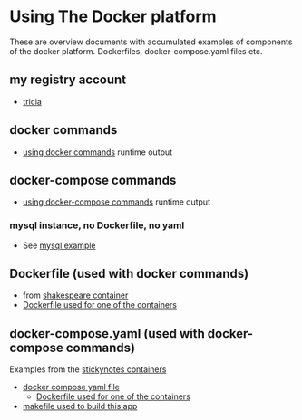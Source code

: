 # Using The Docker platform

These are overview documents with accumulated examples of components of the docker platform.
Dockerfiles, docker-compose.yaml files etc.

## my registry account
* [tricia](http://hub.docker.com/u/tricia)
## docker commands
* [using docker commands](DOCKERCMDS.md)  runtime output 
## docker-compose commands
* [using docker-compose commands](DOCKERCOMPOSECMDS.md) runtime output

### mysql instance, no Dockerfile, no yaml
* See [mysql example](../mysql-example)

## Dockerfile (used with docker commands)
* from [shakespeare container](../shakespeare-ec/Dockerfile.md)
* [Dockerfile used for one of the containers](Dockerfile-redis-shakespeare.md)

## docker-compose.yaml (used with docker-compose commands)
Examples from the [stickynotes containers](../stickynotes-jb) 

* [docker compose yaml file](docker-compose.yaml-stickynotes.md)
    * [Dockerfile used for one of the containers](Dockerfile-used-with-compose-stickynotes.md)
* [makefile used to build this app](Makefile-stickynotes.md) 
